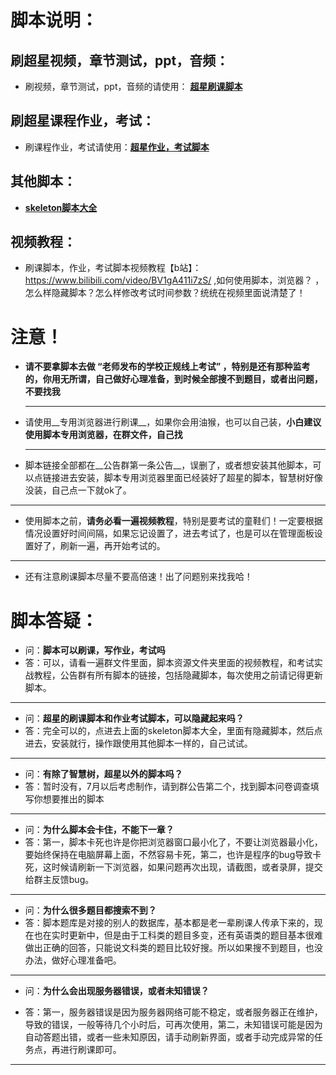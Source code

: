 
# 脚本说明：
## 刷超星视频，章节测试，ppt，音频：
- 刷视频，章节测试，ppt，音频的请使用： [__超星刷课脚本__](https://greasyfork.org/zh-CN/scripts/403231-%E8%B6%85%E6%98%9F%E5%88%B7%E8%AF%BE%E8%84%9A%E6%9C%AC-%E4%BD%9C%E8%80%85-skeleton)   
## 刷超星课程作业，考试：
- 刷课程作业，考试请使用：[__超星作业，考试脚本__](https://greasyfork.org/scripts/404249-%E8%B6%85%E6%98%9F%E4%BD%9C%E4%B8%9A-%E8%80%83%E8%AF%95%E8%87%AA%E5%8A%A8%E7%AD%94%E9%A2%98%E8%84%9A%E6%9C%AC-%E4%BD%9C%E8%80%85-skeleton)
## 其他脚本：
- [__skeleton脚本大全__](https://greasyfork.org/zh-CN/scripts?q=skeleton)
## 视频教程：
- 刷课脚本，作业，考试脚本视频教程【b站】：
https://www.bilibili.com/video/BV1gA411i7zS/    ,如何使用脚本，浏览器？ ，怎么样隐藏脚本？怎么样修改考试时间参数？统统在视频里面说清楚了！
# 注意！
- __请不要拿脚本去做 “老师发布的学校正规线上考试” ，特别是还有那种监考的，你用无所谓，自己做好心理准备，到时候全部搜不到题目，或者出问题，不要找我__
  
  ***
- 请使用__专用浏览器进行刷课__，如果你会用油猴，也可以自己装，__小白建议使用脚本专用浏览器，在群文件，自己找__   
  
  ***
- 脚本链接全部都在__公告群第一条公告__，误删了，或者想安装其他脚本，可以点链接进去安装，脚本专用浏览器里面已经装好了超星的脚本，智慧树好像没装，自己点一下就ok了。
***
- 使用脚本之前，__请务必看一遍视频教程__，特别是要考试的童鞋们！一定要根据情况设置好时间间隔，如果忘记设置了，进去考试了，也是可以在管理面板设置好了，刷新一遍，再开始考试的。
****
- 还有注意刷课脚本尽量不要高倍速！出了问题别来找我哈！
# 脚本答疑：

- 问：__脚本可以刷课，写作业，考试吗__
- 答：可以，请看一遍群文件里面，脚本资源文件夹里面的视频教程，和考试实战教程，公告群有所有脚本的链接，包括隐藏脚本，每次使用之前请记得更新脚本。
****
- 问：__超星的刷课脚本和作业考试脚本，可以隐藏起来吗？__
- 答：完全可以的，点进去上面的skeleton脚本大全，里面有隐藏脚本，然后点进去，安装就行，操作跟使用其他脚本一样的，自己试试。
****

- 问：__有除了智慧树，超星以外的脚本吗？__
- 答：暂时没有，7月以后考虑制作，请到群公告第二个，找到脚本问卷调查填写你想要推出的脚本
****

- 问：__为什么脚本会卡住，不能下一章？__
- 答：第一，脚本卡死也许是你把浏览器窗口最小化了，不要让浏览器最小化，要始终保持在电脑屏幕上面，不然容易卡死，第二，也许是程序的bug导致卡死，这时候请刷新一下浏览器，如果问题再次出现，请截图，或者录屏，提交给群主反馈bug。
****
- 问：__为什么很多题目都搜索不到？__
- 答：脚本题库是对接的别人的数据库，基本都是老一辈刷课人传承下来的，现在也在实时更新中，但是由于工科类的题目多变，还有英语类的题目基本很难做出正确的回答，只能说文科类的题目比较好搜。所以如果搜不到题目，也没办法，做好心理准备吧。

****
- 问：__为什么会出现服务器错误，或者未知错误？__

- 答：第一，服务器错误是因为服务器网络可能不稳定，或者服务器正在维护，导致的错误，一般等待几个小时后，可再次使用，第二，未知错误可能是因为自动答题出错，或者一些未知原因，请手动刷新界面，或者手动完成异常的任务点，再进行刷课即可。

****
